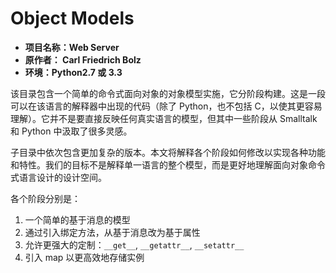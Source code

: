 # Object Models

- **项目名称：Web Server**
- **原作者： Carl Friedrich Bolz**
- **环境：Python2.7 或 3.3**

该目录包含一个简单的命令式面向对象的对象模型实施，它分阶段构建。这是一段可以在该语言的解释器中出现的代码（除了 Python，也不包括 C，以使其更容易理解）。它并不是要直接反映任何真实语言的模型，但其中一些阶段从 Smalltalk 和 Python 中汲取了很多灵感。

子目录中依次包含更加复杂的版本。本文将解释各个阶段如何修改以实现各种功能和特性。我们的目标不是解释单一语言的整个模型，而是更好地理解面向对象命令式语言设计的设计空间。

各个阶段分别是：

1. 一个简单的基于消息的模型
2. 通过引入绑定方法，从基于消息改为基于属性
3. 允许更强大的定制：`__get__`, `__getattr__`, `__setattr__`
4. 引入 map 以更高效地存储实例
